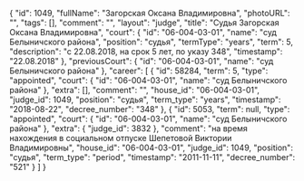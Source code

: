 {
    "id": 1049,
    "fullName": "Загорская Оксана Владимировна",
    "photoURL": "",
    "tags": [],
    "comment": "",
    "layout": "judge",
    "title": "Судья Загорская Оксана Владимировна",
    "court": {
        "id": "06-004-03-01",
        "name": "суд Белыничского района",
        "position": "судья",
        "termType": "years",
        "term": 5,
        "description": "c 22.08.2018, на срок 5 лет, по указу 348",
        "timestamp": "22.08.2018"
    },
    "previousCourt": {
        "id": "06-004-03-01",
        "name": "суд Белыничского района"
    },
    "career": [
        {
            "id": 58284,
            "term": 5,
            "type": "appointed",
            "court": {
                "id": "06-004-03-01",
                "name": "суд Белыничского района"
            },
            "extra": [],
            "comment": "",
            "house_id": "06-004-03-01",
            "judge_id": 1049,
            "position": "судья",
            "term_type": "years",
            "timestamp": "2018-08-22",
            "decree_number": "348"
        },
        {
            "id": 5053,
            "term": null,
            "type": "appointed",
            "court": {
                "id": "06-004-03-01",
                "name": "суд Белыничского района"
            },
            "extra": {
                "judge_id": 3832
            },
            "comment": "на время нахождения в социальном отпуске Шепетовой Виктории Владимировны",
            "house_id": "06-004-03-01",
            "judge_id": 1049,
            "position": "судья",
            "term_type": "period",
            "timestamp": "2011-11-11",
            "decree_number": "521"
        }
    ]
}